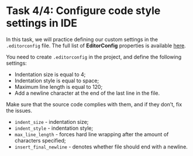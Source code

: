 # Task 4/4: Configure code style settings in IDE

In this task, we will practice defining our custom settings in the `.editorconfig` file.
The full list of **EditorConfig** properties is
available [here](https://github.com/editorconfig/editorconfig/wiki/EditorConfig-Properties).

You need to create `.editorconfig` in the project, and define the following settings:

- Indentation size is equal to 4;
- Indentation style is equal to space;
- Maximum line length is equal to 120;
- Add a newline character at the end of the last line in the file.

Make sure that the source code complies with them, and if they don’t, fix the issues.

<div class="hint">

- `indent_size` - indentation size;
- `indent_style` - indentation style;
- `max_line_length` - forces hard line wrapping after the amount of characters specified;
- `insert_final_newline` - denotes whether file should end with a newline.

</div>
